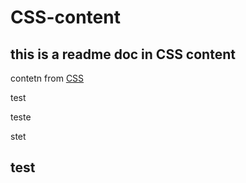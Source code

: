# CSS-content

## this is a readme doc in CSS content
contetn from [CSS](#test)


test


teste

stet

## test
